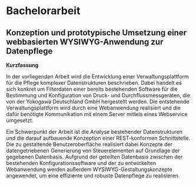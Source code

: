 # Bachelorarbeit

## Konzeption und prototypische Umsetzung einer webbasierten WYSIWYG-Anwendung zur Datenpflege

**Kurzfassung**

In der vorliegenden Arbeit wird die Entwicklung einer Verwaltungsplattform für die Pflege komplexer Datenstrukturen beschrieben. Dabei handelt es sich konkret um Filterdaten einer bereits bestehenden Software für die Bestimmung und Konfiguration von Druck- und Durchflussmessgeräten, die von der Yokogawa Deutschland GmbH hergestellt werden. Die entstehende Verwaltungsplattform wird durch eine Webanwendung realisiert und die dafür benötigte Kommunikation mit einem Server mittels eines Webservice umgesetzt.

Ein Schwerpunkt der Arbeit ist die Analyse bestehender Datenstrukturen und die darauf aufbauende Konzeption einer REST-konformen Schnittstelle. Die zu gestaltende Benutzeroberfläche realisiert dabei Konzepte der datengetriebenen Generierung von Steuerelementen auf Grundlage der gegebenen Datenbasis. Aufgrund der geteilten Datenbasis zwischen der bestehenden Konfigurationssoftware und der zu entwickelten Webanwendung werden außerdem WYSIWYG-Gestaltungskonzepte angewendet, um eine effiziente und robuste Datenpflege zu realisieren.